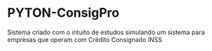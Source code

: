 # PYTON-ConsigPro
Sistema criado com o intuito de estudos simulando um sistema para empresas que operam com Crédito Consignado INSS
